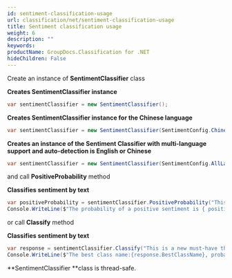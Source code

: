 ```yaml
---
id: sentiment-classification-usage
url: classification/net/sentiment-classification-usage
title: Sentiment classification usage
weight: 6
description: ""
keywords: 
productName: GroupDocs.Classification for .NET
hideChildren: False
---
```

Create an instance of **SentimentClassifier** class

**Creates SentimentClassifier instance**

```csharp
var sentimentClassifier = new SentimentClassifier();
```

**Creates SentimentClassifier instance for the Chinese language**

```csharp
var sentimentClassifier = new SentimentClassifier(SentimentConfig.ChineseLanguage);
```

**Creates an instance of the Sentiment Classifier with multi-language support and auto-detection is English or Chinese**

```csharp
var sentimentClassifier = new SentimentClassifier(SentimentConfig.AllLanguages);
```

and call **PositiveProbability** method

**Classifies sentiment by text**

```csharp
var positiveProbability = sentimentClassifier.PositiveProbability("This is a new must-have thing.");
Console.WriteLine($"The probability of a positive sentiment is { positiveProbability }");
```

or call **Classify** method

**Classifies sentiment by text**

```csharp
var response = sentimentClassifier.Classify("This is a new must-have thing.");
Console.WriteLine($"The best class name:{response.BestClassName}, probability: {response.BestClassProbability}");
```

**SentimentClassifier **class is thread-safe.
